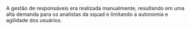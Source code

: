 A gestão de responsáveis era realizada manualmente, resultando em uma alta demanda para os analistas da squad e limitando a autonomia e agilidade dos usuários.

